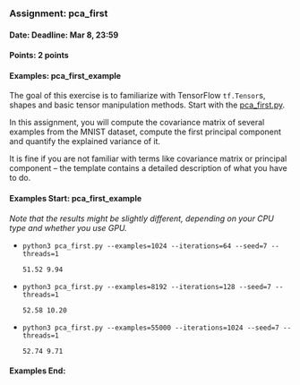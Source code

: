 ### Assignment: pca_first
#### Date: Deadline: Mar 8, 23:59
#### Points: 2 points
#### Examples: pca_first_example

The goal of this exercise is to familiarize with TensorFlow `tf.Tensor`s,
shapes and basic tensor manipulation methods. Start with the
[pca_first.py](https://github.com/ufal/npfl114/tree/master/labs/01/pca_first.py).

In this assignment, you will compute the covariance matrix of several examples
from the MNIST dataset, compute the first principal component and quantify
the explained variance of it.

It is fine if you are not familiar with terms like covariance matrix or
principal component – the template contains a detailed description of what
you have to do.

#### Examples Start: pca_first_example
_Note that the results might be slightly different, depending on your CPU type and whether you use GPU._

- `python3 pca_first.py --examples=1024 --iterations=64 --seed=7 --threads=1`
  ```
  51.52 9.94
  ```
- `python3 pca_first.py --examples=8192 --iterations=128 --seed=7 --threads=1`
  ```
  52.58 10.20
  ```
- `python3 pca_first.py --examples=55000 --iterations=1024 --seed=7 --threads=1`
  ```
  52.74 9.71
  ```
#### Examples End:
